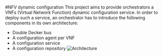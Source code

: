 #NFV dynamic configuration
This project aims to provide orchestrators a VNFs (Virtual Network Function) dynamic configuration service.
In order to deploy such a service, an orchestrator has to introduce the following components in its own architecture:
* Double Decker bus
* A configuration agent per VNF
* A configuration service
* A configuration repository
![Architecture](https://raw.githubusercontent.com/netgroup-polito/generic-nfv-configuration-and-management/master/images/architecture.jpg)
